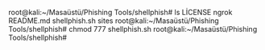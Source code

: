 root@kali:~/Masaüstü/Phishing Tools/shellphish# ls
LİCENSE  ngrok  README.md  shellphish.sh  sites
root@kali:~/Masaüstü/Phishing Tools/shellphish# chmod 777 shellphish.sh
root@kali:~/Masaüstü/Phishing Tools/shellphish#
